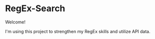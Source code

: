 # RegEx-Search

Welcome! 


I'm using this project to strengthen my RegEx skills and utilize API data. 
